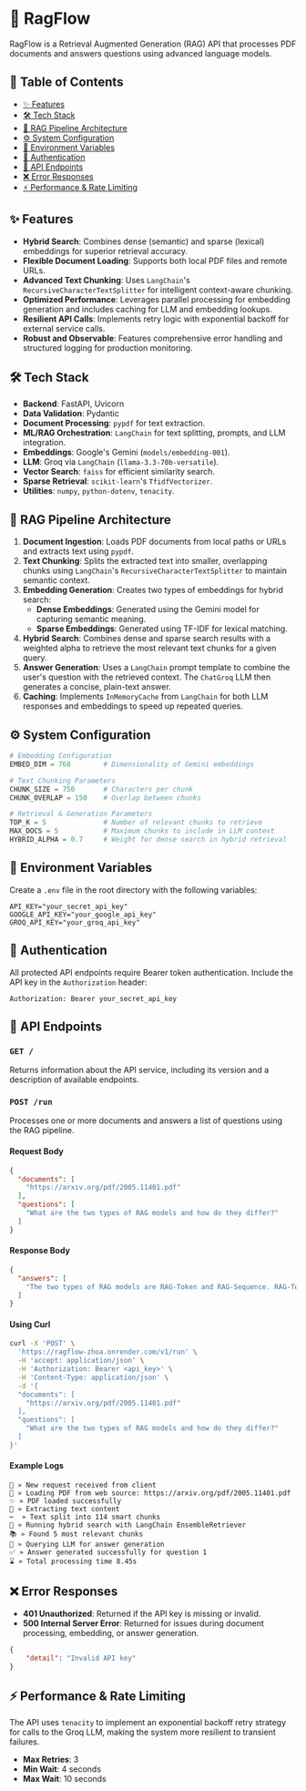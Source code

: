 # 🚀 RagFlow

RagFlow is a Retrieval Augmented Generation (RAG) API that processes PDF documents and answers questions using advanced language models.

## 📑 Table of Contents

- [✨ Features](#-features)
- [🛠️ Tech Stack](#️-tech-stack)
- [🔄 RAG Pipeline Architecture](#-rag-pipeline-architecture)
- [⚙️ System Configuration](#️-system-configuration)
- [🔑 Environment Variables](#-environment-variables)
- [🔐 Authentication](#-authentication)
- [📡 API Endpoints](#-api-endpoints)
- [❌ Error Responses](#-error-responses)
- [⚡️ Performance & Rate Limiting](#️-performance--rate-limiting)

## ✨ Features

- **Hybrid Search**: Combines dense (semantic) and sparse (lexical) embeddings for superior retrieval accuracy.
- **Flexible Document Loading**: Supports both local PDF files and remote URLs.
- **Advanced Text Chunking**: Uses `LangChain`'s `RecursiveCharacterTextSplitter` for intelligent context-aware chunking.
- **Optimized Performance**: Leverages parallel processing for embedding generation and includes caching for LLM and embedding lookups.
- **Resilient API Calls**: Implements retry logic with exponential backoff for external service calls.
- **Robust and Observable**: Features comprehensive error handling and structured logging for production monitoring.

## 🛠️ Tech Stack

- **Backend**: FastAPI, Uvicorn
- **Data Validation**: Pydantic
- **Document Processing**: `pypdf` for text extraction.
- **ML/RAG Orchestration**: `LangChain` for text splitting, prompts, and LLM integration.
- **Embeddings**: Google's Gemini (`models/embedding-001`).
- **LLM**: Groq via `LangChain` (`llama-3.3-70b-versatile`).
- **Vector Search**: `faiss` for efficient similarity search.
- **Sparse Retrieval**: `scikit-learn`'s `TfidfVectorizer`.
- **Utilities**: `numpy`, `python-dotenv`, `tenacity`.

## 🔄 RAG Pipeline Architecture

1.  **Document Ingestion**: Loads PDF documents from local paths or URLs and extracts text using `pypdf`.
2.  **Text Chunking**: Splits the extracted text into smaller, overlapping chunks using `LangChain`'s `RecursiveCharacterTextSplitter` to maintain semantic context.
3.  **Embedding Generation**: Creates two types of embeddings for hybrid search:
    -   **Dense Embeddings**: Generated using the Gemini model for capturing semantic meaning.
    -   **Sparse Embeddings**: Generated using TF-IDF for lexical matching.
4.  **Hybrid Search**: Combines dense and sparse search results with a weighted alpha to retrieve the most relevant text chunks for a given query.
5.  **Answer Generation**: Uses a `LangChain` prompt template to combine the user's question with the retrieved context. The `ChatGroq` LLM then generates a concise, plain-text answer.
6.  **Caching**: Implements `InMemoryCache` from `LangChain` for both LLM responses and embeddings to speed up repeated queries.

## ⚙️ System Configuration

```python
# Embedding Configuration
EMBED_DIM = 768        # Dimensionality of Gemini embeddings

# Text Chunking Parameters
CHUNK_SIZE = 750       # Characters per chunk
CHUNK_OVERLAP = 150    # Overlap between chunks

# Retrieval & Generation Parameters
TOP_K = 5              # Number of relevant chunks to retrieve
MAX_DOCS = 5           # Maximum chunks to include in LLM context
HYBRID_ALPHA = 0.7     # Weight for dense search in hybrid retrieval
```

## 🔑 Environment Variables

Create a `.env` file in the root directory with the following variables:

```env
API_KEY="your_secret_api_key"
GOOGLE_API_KEY="your_google_api_key"
GROQ_API_KEY="your_groq_api_key"
```

## 🔐 Authentication

All protected API endpoints require Bearer token authentication. Include the API key in the `Authorization` header:

```http
Authorization: Bearer your_secret_api_key
```

## 📡 API Endpoints

### `GET /`

Returns information about the API service, including its version and a description of available endpoints.

### `POST /run`

Processes one or more documents and answers a list of questions using the RAG pipeline.

#### Request Body

```json
{
  "documents": [
    "https://arxiv.org/pdf/2005.11401.pdf"
  ],
  "questions": [
    "What are the two types of RAG models and how do they differ?"
  ]
}
```

#### Response Body

```json
{
  "answers": [
    "The two types of RAG models are RAG-Token and RAG-Sequence. RAG-Token models treat each token as a latent variable and can be trained end-to-end, while RAG-Sequence models treat each document as a latent variable and use a more straightforward training process. RAG-Sequence models generally outperform RAG-Token models on tasks like open-domain question answering."
  ]
}
```

#### Using Curl

```bash
curl -X 'POST' \
  'https://ragflow-zhoa.onrender.com/v1/run' \
  -H 'accept: application/json' \
  -H 'Authorization: Bearer <api_key>' \
  -H 'Content-Type: application/json' \
  -d '{
  "documents": [
    "https://arxiv.org/pdf/2005.11401.pdf"
  ],
  "questions": [
    "What are the two types of RAG models and how do they differ?"
  ]
}'
```

#### Example Logs

```
🚀 » New request received from client
📑 » Loading PDF from web source: https://arxiv.org/pdf/2005.11401.pdf
✨ » PDF loaded successfully
📝 » Extracting text content
✂️  » Text split into 114 smart chunks
🔎 » Running hybrid search with LangChain EnsembleRetriever
📚 » Found 5 most relevant chunks
🤖 » Querying LLM for answer generation
✅ » Answer generated successfully for question 1
⌛ » Total processing time 8.45s
```

## ❌ Error Responses

-   **401 Unauthorized**: Returned if the API key is missing or invalid.
-   **500 Internal Server Error**: Returned for issues during document processing, embedding, or answer generation.

```json
{
    "detail": "Invalid API key"
}
```

## ⚡️ Performance & Rate Limiting

The API uses `tenacity` to implement an exponential backoff retry strategy for calls to the Groq LLM, making the system more resilient to transient failures.

-   **Max Retries**: 3
-   **Min Wait**: 4 seconds
-   **Max Wait**: 10 seconds

